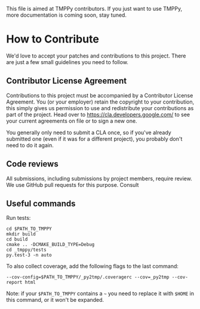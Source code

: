 
This file is aimed at TMPPy contributors. If you just want to use TMPPy, more documentation is coming soon, stay tuned.

# How to Contribute

We'd love to accept your patches and contributions to this project. There are
just a few small guidelines you need to follow.

## Contributor License Agreement

Contributions to this project must be accompanied by a Contributor License
Agreement. You (or your employer) retain the copyright to your contribution,
this simply gives us permission to use and redistribute your contributions as
part of the project. Head over to <https://cla.developers.google.com/> to see
your current agreements on file or to sign a new one.

You generally only need to submit a CLA once, so if you've already submitted one
(even if it was for a different project), you probably don't need to do it
again.

## Code reviews

All submissions, including submissions by project members, require review. We
use GitHub pull requests for this purpose. Consult

## Useful commands

Run tests:

    cd $PATH_TO_TMPPY
    mkdir build
    cd build
    cmake .. -DCMAKE_BUILD_TYPE=Debug
    cd _tmppy/tests
    py.test-3 -n auto

To also collect coverage, add the following flags to the last command:

    --cov-config=$PATH_TO_TMPPY/_py2tmp/.coveragerc --cov=_py2tmp --cov-report html

Note: if your `$PATH_TO_TMPPY` contains a `~` you need to replace it with `$HOME` in this command, or it won't be
expanded.
